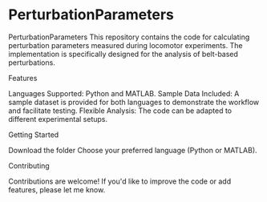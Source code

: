 # PerturbationParameters
PerturbationParameters
This repository contains the code for calculating perturbation parameters measured during locomotor experiments. 
The implementation is specifically designed for the analysis of belt-based perturbations.

Features

Languages Supported: 
Python and MATLAB.
Sample Data Included: 
A sample dataset is provided for both languages to demonstrate the workflow and facilitate testing.
Flexible Analysis: 
The code can be adapted to different experimental setups.

Getting Started

Download the folder
Choose your preferred language (Python or MATLAB).

Contributing

Contributions are welcome! If you'd like to improve the code or add features, please let me know.
